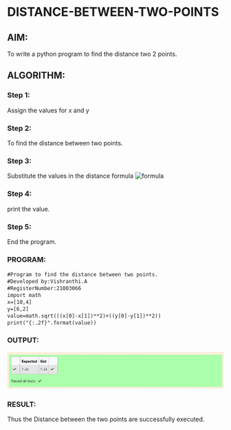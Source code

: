 # DISTANCE-BETWEEN-TWO-POINTS

## AIM:
To write a python program to find the distance two 2 points.
## ALGORITHM:
### Step 1:
Assign the values for x and y 
### Step 2: 
To find the distance between two points.
### Step 3: 
Substitute the values in the distance formula  ![formula](/formula.jpg)
### Step 4: 
print the value.
### Step 5:
End the program.
### PROGRAM:
```
#Program to find the distance between two points.
#Developed by:Vishranthi.A
#RegisterNumber:21003066
import math
x=[10,4]
y=[6,2]
value=math.sqrt(((x[0]-x[1])**2)+((y[0]-y[1])**2))
print("{:.2f}".format(value))
```
### OUTPUT:
![OUTPUT](/Ex03.jpg)

### RESULT:
Thus the Distance between the two points are successfully executed.